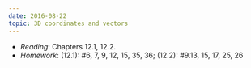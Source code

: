 ```yaml
---
date: 2016-08-22
topic: 3D coordinates and vectors
---
```

- *Reading*: Chapters 12.1, 12.2.
- *Homework*: (12.1): #6, 7, 9, 12, 15, 35, 36; (12.2): #9.13, 15, 17, 25, 26

